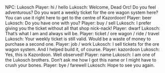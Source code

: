 NPC: Lukosch
Player: hi / hello
Lukosch: Welcome, Dead Orc! Do you feel adventurous? Do you want a weekly ticket for the ore wagon system here? You can use it right here to get to the centre of Kazordoon!
Player: beer
Lukosch: Do you have one with you?
Player: buy / sell
Lukosch: I prefer giving you the ticket without all that shop nick-nack!
Player: dwarf
Lukosch: That’s what I am and always will be.
Player: ticket / ore wagon / ride / travel
Lukosch: Your weekly ticket is still valid. Would be a waste of money to purchase a second one.
Player: job / work
Lukosch: I sell tickets for the ore wagon system. And I helped build it, of course.
Player: kazordoon
Lukosch: Yes, this is Kazordoon. Well observed!
Player: name
Lukosch: I am one of the Lukosch brothers. Don’t ask me how I got this name or I might have to crush your bones.
Player: bye / farewell
Lukosch: Hope to see you again.
